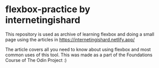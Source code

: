 # flexbox-practice by internetingishard
This repository is used as archive of learning flexbox and doing a small page using the articles in https://internetingishard.netlify.app/

The article covers all you need to know about using flexbox and most common uses of this tool.
This was made as a part of the Foundations Course of The Odin Project :)
